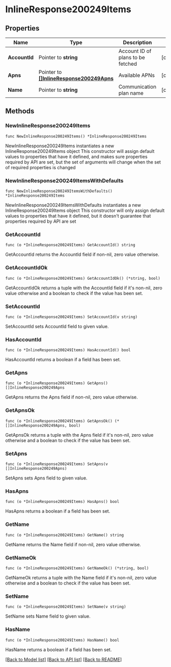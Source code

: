 # InlineResponse200249Items

## Properties

Name | Type | Description | Notes
------------ | ------------- | ------------- | -------------
**AccountId** | Pointer to **string** | Account ID of plans to be fetched | [optional] 
**Apns** | Pointer to [**[]InlineResponse200249Apns**](InlineResponse200249Apns.md) | Available APNs | [optional] 
**Name** | Pointer to **string** | Communication plan name | [optional] 

## Methods

### NewInlineResponse200249Items

`func NewInlineResponse200249Items() *InlineResponse200249Items`

NewInlineResponse200249Items instantiates a new InlineResponse200249Items object
This constructor will assign default values to properties that have it defined,
and makes sure properties required by API are set, but the set of arguments
will change when the set of required properties is changed

### NewInlineResponse200249ItemsWithDefaults

`func NewInlineResponse200249ItemsWithDefaults() *InlineResponse200249Items`

NewInlineResponse200249ItemsWithDefaults instantiates a new InlineResponse200249Items object
This constructor will only assign default values to properties that have it defined,
but it doesn't guarantee that properties required by API are set

### GetAccountId

`func (o *InlineResponse200249Items) GetAccountId() string`

GetAccountId returns the AccountId field if non-nil, zero value otherwise.

### GetAccountIdOk

`func (o *InlineResponse200249Items) GetAccountIdOk() (*string, bool)`

GetAccountIdOk returns a tuple with the AccountId field if it's non-nil, zero value otherwise
and a boolean to check if the value has been set.

### SetAccountId

`func (o *InlineResponse200249Items) SetAccountId(v string)`

SetAccountId sets AccountId field to given value.

### HasAccountId

`func (o *InlineResponse200249Items) HasAccountId() bool`

HasAccountId returns a boolean if a field has been set.

### GetApns

`func (o *InlineResponse200249Items) GetApns() []InlineResponse200249Apns`

GetApns returns the Apns field if non-nil, zero value otherwise.

### GetApnsOk

`func (o *InlineResponse200249Items) GetApnsOk() (*[]InlineResponse200249Apns, bool)`

GetApnsOk returns a tuple with the Apns field if it's non-nil, zero value otherwise
and a boolean to check if the value has been set.

### SetApns

`func (o *InlineResponse200249Items) SetApns(v []InlineResponse200249Apns)`

SetApns sets Apns field to given value.

### HasApns

`func (o *InlineResponse200249Items) HasApns() bool`

HasApns returns a boolean if a field has been set.

### GetName

`func (o *InlineResponse200249Items) GetName() string`

GetName returns the Name field if non-nil, zero value otherwise.

### GetNameOk

`func (o *InlineResponse200249Items) GetNameOk() (*string, bool)`

GetNameOk returns a tuple with the Name field if it's non-nil, zero value otherwise
and a boolean to check if the value has been set.

### SetName

`func (o *InlineResponse200249Items) SetName(v string)`

SetName sets Name field to given value.

### HasName

`func (o *InlineResponse200249Items) HasName() bool`

HasName returns a boolean if a field has been set.


[[Back to Model list]](../README.md#documentation-for-models) [[Back to API list]](../README.md#documentation-for-api-endpoints) [[Back to README]](../README.md)


